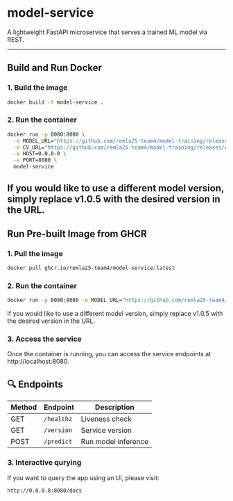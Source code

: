# model-service

A lightweight FastAPI microservice that serves a trained ML model via REST.

---

## Build and Run Docker

### 1. Build the image

```bash
docker build -t model-service .
```

### 2. Run the container

```bash
docker run -p 8080:8080 \
  -e MODEL_URL="https://github.com/remla25-team4/model-training/releases/download/v1.0.5/naive_bayes.joblib" \
  -e CV_URL="https://github.com/remla25-team4/model-training/releases/download/v1.0.5/count_vectorizer.joblib" \
  -e HOST=0.0.0.0 \
  -e PORT=8080 \
  model-service
```
If you would like to use a different model version, simply replace v1.0.5 with the desired version in the URL.
---

## Run Pre-built Image from GHCR

### 1. Pull the image

```bash
docker pull ghcr.io/remla25-team4/model-service:latest
```

### 2. Run the container

```bash
docker run -p 8080:8080 -e MODEL_URL="https://github.com/remla25-team4/model-training/releases/download/v1.0.5/naive_bayes.joblib" -e CV_URL="https://github.com/remla25-team4/model-training/releases/download/v1.0.5/count_vectorizer.joblib" ghcr.io/remla25-team4/model-service:1.0.11
```
If you would like to use a different model version, simply replace v1.0.5 with the desired version in the URL.

### 3. Access the service

Once the container is running, you can access the service endpoints at http://localhost:8080.

## 🔍 Endpoints

| Method | Endpoint     | Description        |
|--------|--------------|--------------------|
| GET    | `/healthz`   | Liveness check     |
| GET    | `/version`   | Service version    |
| POST   | `/predict`   | Run model inference|

### 3. Interactive qurying

If you want to query the app using an UI, please visit:

```bash
http://0.0.0.0:8080/docs
```
